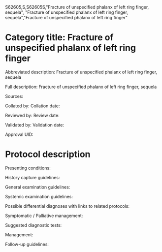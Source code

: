 S62605,S,S62605S,"Fracture of unspecified phalanx of left ring finger, sequela", "Fracture of unspecified phalanx of left ring finger, sequela","Fracture of unspecified phalanx of left ring finger"
# Category title: Fracture of unspecified phalanx of left ring finger

Abbreviated description: Fracture of unspecified phalanx of left ring finger, sequela

Full description: Fracture of unspecified phalanx of left ring finger, sequela

Sources:

Collated by:
Collation date:

Reviewed by:
Review date:

Validated by:
Validation date:

Approval UID:

# Protocol description

Presenting conditions:

History capture guidelines:

General examination guidelines:

Systemic examination guidelines:

Possible differential diagnoses with links to related protocols:

Symptomatic / Palliative management:

Suggested diagnostic tests:

Management:

Follow-up guidelines:
